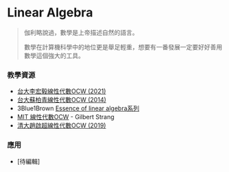 # Linear Algebra

> 伽利略說過，數學是上帝描述自然的語言。 
>
>數學在計算機科學中的地位更是舉足輕重，想要有一番發展一定要好好善用數學這個強大的工具。
### 教學資源
- [台大李宏毅線性代數OCW (2021)](https://speech.ee.ntu.edu.tw/~hylee/la/2021-fall.php)
- [台大蘇柏青線性代數OCW (2014)](http://ocw.aca.ntu.edu.tw/ntu-ocw/index.php/ocw/cou/102S207)
- 3Blue1Brown [Essence of linear algebra系列](https://www.youtube.com/watch?v=fNk_zzaMoSs&list=PLZHQObOWTQDPD3MizzM2xVFitgF8hE_ab&index=1&t=1s)
- [MIT 線性代數OCW](https://www.youtube.com/playlist?list=PL4J3lLSgj0XZd7ERpoPdyZOwCMhBzrOfc) - Gilbert Strang
- [清大趙啟超線性代數OCW (2019)](https://www.youtube.com/playlist?list=PLS0SUwlYe8cwxscGGxCUqQ78_AMJHQJ5u)
### 應用
- [待編輯]
